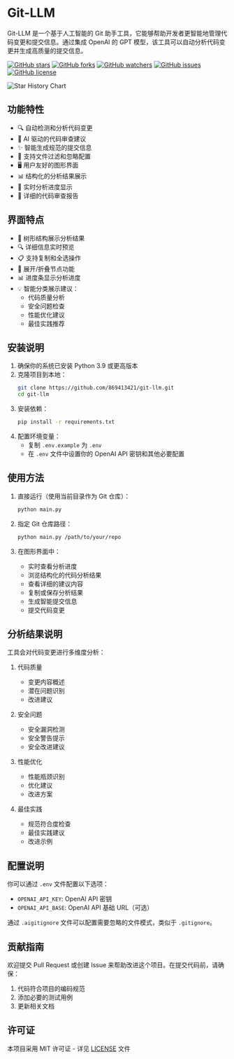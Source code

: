# Git-LLM

Git-LLM 是一个基于人工智能的 Git 助手工具，它能够帮助开发者更智能地管理代码变更和提交信息。通过集成 OpenAI 的 GPT 模型，该工具可以自动分析代码变更并生成高质量的提交信息。

[![GitHub stars](https://img.shields.io/github/stars/869413421/git-llm.svg?style=social&label=Stars)](https://github.com/869413421/git-llm)
[![GitHub forks](https://img.shields.io/github/forks/869413421/git-llm.svg?style=social&label=Fork)](https://github.com/869413421/git-llm/fork)
[![GitHub watchers](https://img.shields.io/github/watchers/869413421/git-llm.svg?style=social&label=Watch)](https://github.com/869413421/git-llm)
[![GitHub issues](https://img.shields.io/github/issues/869413421/git-llm.svg)](https://github.com/869413421/git-llm/issues)
[![GitHub license](https://img.shields.io/github/license/869413421/git-llm.svg)](https://github.com/869413421/git-llm/blob/master/LICENSE)

![Star History Chart](https://api.star-history.com/svg?repos=869413421/git-llm&type=Date)

## 功能特性

- 🔍 自动检测和分析代码变更
- 🤖 AI 驱动的代码审查建议
- ✨ 智能生成规范的提交信息
- 🎯 支持文件过滤和忽略配置
- 🖥️ 用户友好的图形界面
- 📊 结构化的分析结果展示
- 🔄 实时分析进度显示
- 📝 详细的代码审查报告

## 界面特点

- 📑 树形结构展示分析结果
- 🔍 详细信息实时预览
- 📋 支持复制和全选操作
- 🔄 展开/折叠节点功能
- 📊 进度条显示分析进度
- 💡 智能分类展示建议：
  - 代码质量分析
  - 安全问题检查
  - 性能优化建议
  - 最佳实践推荐

## 安装说明

1. 确保你的系统已安装 Python 3.9 或更高版本
2. 克隆项目到本地：
   ```bash
   git clone https://github.com/869413421/git-llm.git
   cd git-llm
   ```
3. 安装依赖：
   ```bash
   pip install -r requirements.txt
   ```
4. 配置环境变量：
   - 复制 `.env.example` 为 `.env`
   - 在 `.env` 文件中设置你的 OpenAI API 密钥和其他必要配置

## 使用方法

1. 直接运行（使用当前目录作为 Git 仓库）：
   ```bash
   python main.py
   ```

2. 指定 Git 仓库路径：
   ```bash
   python main.py /path/to/your/repo
   ```

3. 在图形界面中：
   - 实时查看分析进度
   - 浏览结构化的代码分析结果
   - 查看详细的建议内容
   - 复制或保存分析结果
   - 生成智能提交信息
   - 提交代码变更

## 分析结果说明

工具会对代码变更进行多维度分析：

1. 代码质量
   - 变更内容概述
   - 潜在问题识别
   - 改进建议

2. 安全问题
   - 安全漏洞检测
   - 安全警告提示
   - 安全改进建议

3. 性能优化
   - 性能瓶颈识别
   - 优化建议
   - 改进方案

4. 最佳实践
   - 规范符合度检查
   - 最佳实践建议
   - 改进示例

## 配置说明

你可以通过 `.env` 文件配置以下选项：
- `OPENAI_API_KEY`: OpenAI API 密钥
- `OPENAI_API_BASE`: OpenAI API 基础 URL（可选）

通过 `.aigitignore` 文件可以配置需要忽略的文件模式，类似于 `.gitignore`。

## 贡献指南

欢迎提交 Pull Request 或创建 Issue 来帮助改进这个项目。在提交代码前，请确保：
1. 代码符合项目的编码规范
2. 添加必要的测试用例
3. 更新相关文档

## 许可证

本项目采用 MIT 许可证 - 详见 [LICENSE](LICENSE) 文件
